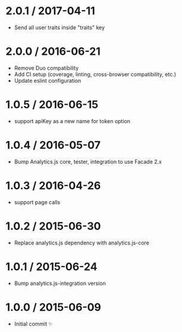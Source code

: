 2.0.1 / 2017-04-11
==================

  * Send all user traits inside "traits" key

2.0.0 / 2016-06-21
==================

  * Remove Duo compatibility
  * Add CI setup (coverage, linting, cross-browser compatibility, etc.)
  * Update eslint configuration

1.0.5 / 2016-06-15
==================

  * support apiKey as a new name for token option

1.0.4 / 2016-05-07
==================

  * Bump Analytics.js core, tester, integration to use Facade 2.x

1.0.3 / 2016-04-26
==================

  * support page calls

1.0.2 / 2015-06-30
==================

  * Replace analytics.js dependency with analytics.js-core

1.0.1 / 2015-06-24
==================

  * Bump analytics.js-integration version

1.0.0 / 2015-06-09
==================

  * Initial commit :sparkles:
